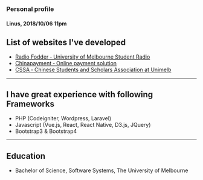 ### Personal profile
#### Linus, 2018/10/06 11pm

## List of websites I've developed

- [ Radio Fodder ‑ University of Melbourne Student Radio](http://radiofodder.com)
- [ Chinapayment ‑ Online payment solution](http://chinapayments.novatti.com)
- [ CSSA ‑ Chinese Students and Scholars Association at Unimelb](http://www.cssaunimelb.com)

---------
## I have great experience with following Frameworks

- PHP (Codeigniter, Wordpress, Laravel)
- Javascript (Vue.js, React, React Native, D3.js, JQuery)
- Bootstrap3 & Bootstrap4

---------
## Education
- Bachelor of Science, Software Systems, The University of Melbourne
